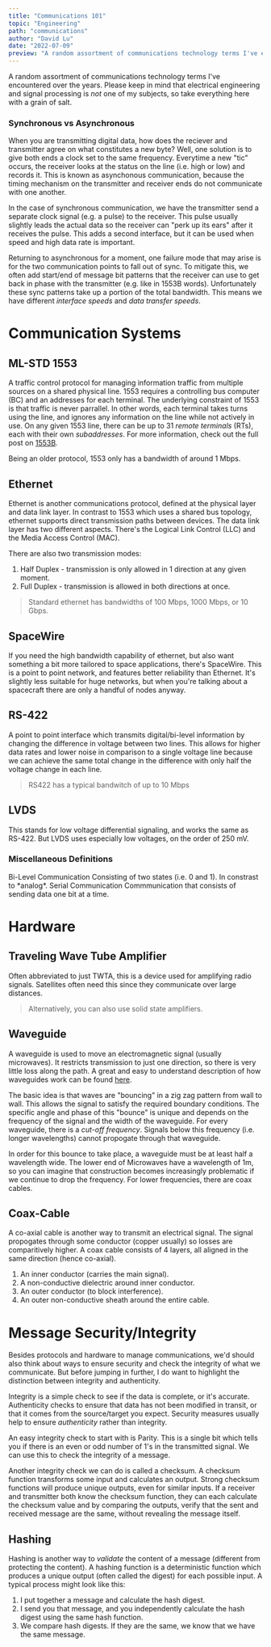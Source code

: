 ```yaml
---
title: "Communications 101"
topic: "Engineering"
path: "communications"
author: "David Lu"
date: "2022-07-09"
preview: "A random assortment of communications technology terms I've encountered over the years. Most of these are things I've encountered at work, rather than anything I've formally studied."
---
```


A random assortment of communications technology terms I've encountered over the years. Please keep in mind that electrical engineering and signal processing is *not* one of my subjects, so take everything here with a grain of salt. 


### Synchronous vs Asynchronous

When you are transmitting digital data, how does the reciever and transmitter agree on what constitutes a new byte? Well, one solution is to give both ends a clock set to the same frequency. Everytime a new "tic" occurs, the receiver looks at the status on the line (i.e. high or low) and records it. This is known as asynchonous communication, because the timing mechanism on the transmitter and receiver ends do not communicate with one another. 

In the case of synchronous communication, we have the transmitter send a separate clock signal (e.g. a pulse) to the receiver. This pulse usually slightly leads the actual data so the receiver can "perk up its ears" after it receives the pulse. This adds a second interface, but it can be used when speed and high data rate is important.

Returning to asynchronous for a moment, one failure mode that may arise is for the two communication points to fall out of sync. To mitigate this, we often add start/end of message bit patterns that the receiver can use to get back in phase with the transmitter (e.g. like in 1553B words). Unfortunately these sync patterns take up a portion of the total bandwidth. This means we have different *interface speeds* and *data transfer speeds*. 

# Communication Systems

<v-divider></v-divider>

## ML-STD 1553

A traffic control protocol for managing information traffic from multiple sources on a shared physical line. 1553 requires a controlling bus computer (BC) and an addresses for each terminal. The underlying constraint of 1553 is that traffic is never parrallel. In other words, each terminal takes turns using the line, and ignores any information on the line while not actively in use. On any given 1553 line, there can be up to 31 *remote terminals* (RTs), each with their own *subaddresses*. For more information, check out the full post on [1553B](/posts/1553B/). 

<v-card variant="tonal" class="mb-5">
  <v-card-text>
    Being an older protocol, 1553 only has a bandwidth of around 1 Mbps.
  </v-card-text>
</v-card>


## Ethernet

Ethernet is another communications protocol, defined at the physical layer and data link layer. In contrast to 1553 which uses a shared bus topology, ethernet supports direct transmission paths between devices. The data link layer has two different aspects. There's the Logical Link Control (LLC) and the Media Access Control (MAC).

There are also two transmission modes:

1. Half Duplex - transmission is only allowed in 1 direction at any given moment.
2. Full Duplex - transmission is allowed in both directions at once.

> Standard ethernet has bandwidths of 100 Mbps, 1000 Mbps, or 10 Gbps. 

## SpaceWire

If you need the high bandwidth capability of ethernet, but also want something a bit more tailored to space applications, there's SpaceWire. This is a point to point network, and features better reliability than Ethernet. It's slightly less suitable for huge networks, but when you're talking about a spacecraft there are only a handful of nodes anyway. 


## RS-422

A point to point interface which transmits digital/bi-level information by changing the difference in voltage between two lines. This allows for higher data rates and lower noise in comparison to a single voltage line because we can achieve the same total change in the difference with only half the voltage change in each line. 

> RS422 has a typical bandwitch of up to 10 Mbps

## LVDS

This stands for low voltage differential signaling, and works the same as RS-422. But LVDS uses especially low voltages, on the order of 250 mV. 

### Miscellaneous Definitions

<v-card variant="tonal" class="mb-5 mt-5">
    <v-card-title>Bi-Level Communication</v-card-title>
    <v-card-text>
    Consisting of two states (i.e. 0 and 1). In constrast to *analog*.
    </v-card-text>
</v-card>

<v-card variant="tonal" class="mb-5">
    <v-card-title>Serial Communication</v-card-title>
    <v-card-text>
    Commmunication that consists of sending data one bit at a time. 
    </v-card-text>
</v-card>


# Hardware

<v-divider></v-divider>

## Traveling Wave Tube Amplifier

Often abbreviated to just TWTA, this is a device used for amplifying radio signals. Satellites often need this since they communicate over large distances. 

> Alternatively, you can also use solid state amplifiers. 

## Waveguide

A waveguide is used to move an electromagnetic signal (usually microwaves). It restricts transmission to just one direction, so there is very little loss along the path. A great and easy to understand description of how waveguides work can be found [here](https://www.pa3fwm.nl/technotes/tn21-how-does-a-waveguide-work.html).

The basic idea is that waves are "bouncing" in a zig zag pattern from wall to wall. This allows the signal to satisfy the required boundary conditions. The specific angle and phase of this "bounce" is unique and depends on the frequency of the signal and the width of the waveguide. For every waveguide, there is a *cut-off frequency*. Signals below this frequency (i.e. longer wavelengths) cannot propogate through that waveguide. 

In order for this bounce to take place, a waveguide must be at least half a wavelength wide. The lower end of Microwaves have a wavelength of 1m, so you can imagine that construction becomes increasingly problematic if we continue to drop the frequency. For lower frequencies, there are coax cables.

## Coax-Cable

A co-axial cable is another way to transmit an electrical signal. The signal propogates through some conductor (copper usually) so losses are comparitively higher. A coax cable consists of 4 layers, all aligned in the same direction (hence co-axial).

1. An inner conductor (carries the main signal).
2. A non-conductive dielectric around inner conductor.
3. An outer conductor (to block interference).
4. An outer non-conductive sheath around the entire cable. 

# Message Security/Integrity

<v-divider></v-divider>

Besides protocols and hardware to manage communications, we'd should also think about ways to ensure security and check the integrity of what we communicate. But before jumping in further, I do want to highlight the distinction between integrity and authenticity. 

Integrity is a simple check to see if the data is complete, or it's accurate. Authenticity checks to ensure that data has not been modified in transit, or that it comes from the source/target you expect. Security measures usually help to ensure *authenticity* rather than integrity.  

An easy integrity check to start with is Parity. This is a single bit which tells you if there is an even or odd number of 1's in the transmitted signal. We can use this to check the integrity of a message.

Another integrity check we can do is called a checksum. A checksum function transforms some input and calculates an output. Strong checksum functions will produce unique outputs, even for similar inputs. If a receiver and transmitter both know the checksum function, they can each calculate the checksum value and by comparing the outputs, verify that the sent and received message are the same, without revealing the message itself. 

## Hashing

Hashing is another way to *validate* the content of a message (different from protecting the content). A hashing function is a deterministic function which produces a unique output (often called the digest) for each possible input. A typical process might look like this:

1. I put together a message and calculate the hash digest.
2. I send you that message, and you independently calculate the hash digest using the same hash function.
3. We compare hash digests. If they are the same, we know that we have the same message. 



